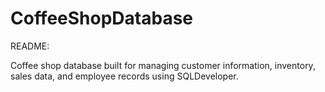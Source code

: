 # CoffeeShopDatabase
README:

Coffee shop database built for managing customer information, inventory, sales data, and employee records using SQLDeveloper.
